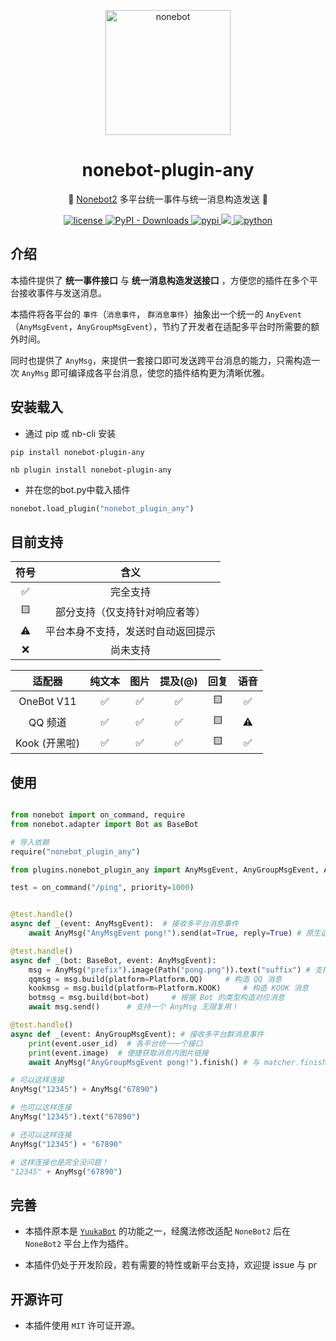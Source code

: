 <!-- markdownlint-disable MD041 -->

<p align="center">
  <a href="https://v2.nonebot.dev/"><img src="https://v2.nonebot.dev/logo.png" width="200" height="200" alt="nonebot"></a>
</p>

<div align="center">
  
# nonebot-plugin-any

🐝 [Nonebot2](https://github.com/nonebot/nonebot2) 多平台统一事件与统一消息构造发送 🐝
  
</div>

<p align="center">
  
  <a href="https://raw.githubusercontent.com/MelodyYuuka/nonebot_plugin_any/master/LICENSE">
    <img src="https://img.shields.io/github/license/MelodyYuuka/nonebot_plugin_any" alt="license">
  </a>

  <a href="https://pypi.python.org/pypi/nonebot-plugin-any">
    <img alt="PyPI - Downloads" src="https://img.shields.io/pypi/dm/nonebot-plugin-any">
  </a>

  <a href="https://pypi.python.org/pypi/nonebot_plugin_any">
    <img src="https://img.shields.io/pypi/v/nonebot_plugin_any" alt="pypi">
  </a>
  
  <a href="https://github.com/nonebot/nonebot2">
    <img src="https://img.shields.io/badge/nonebot2-2.1.0+-green">
  </a>
  
  <a href="">
    <img src="https://img.shields.io/badge/python-3.10+-blue.svg" alt="python">
  </a>
  
</p>

## 介绍

本插件提供了 **统一事件接口** 与 **统一消息构造发送接口** ，方便您的插件在多个平台接收事件与发送消息。

本插件将各平台的 `事件`（`消息事件`， `群消息事件`）抽象出一个统一的 `AnyEvent`（`AnyMsgEvent`，`AnyGroupMsgEvent`），节约了开发者在适配多平台时所需要的额外时间。

同时也提供了 `AnyMsg`，来提供一套接口即可发送跨平台消息的能力，只需构造一次 `AnyMsg` 即可编译成各平台消息，使您的插件结构更为清晰优雅。

## 安装载入

- 通过 pip 或 nb-cli 安装

```shell
pip install nonebot-plugin-any
```

```shell
nb plugin install nonebot-plugin-any
```

- 并在您的bot.py中载入插件

```python
nonebot.load_plugin("nonebot_plugin_any")
```

## 目前支持

|符号 |               含义              |
|:---:|:-------------------------------:|
| ✅ |             完全支持             |
| 🟨 |   部分支持（仅支持针对响应者等）   |
| ⚠️ | 平台本身不支持，发送时自动返回提示 |
| ❌ |             尚未支持             |

|    适配器     | 纯文本 | 图片 | 提及(@) | 回复 | 语音 |
| :----------: | :----: | :--: | :-----: | :--: | :--: |
|  OneBot V11  |   ✅   |  ✅  |   ✅   |  🟨  |  ✅  |
|    QQ 频道   |   ✅   |  ✅  |   ✅   |  🟨  |  ⚠️  |
| Kook (开黑啦) |   ✅   |  ✅  |   ✅   |  🟨  |  ✅  |

## 使用

```python

from nonebot import on_command, require
from nonebot.adapter import Bot as BaseBot

# 导入依赖
require("nonebot_plugin_any")

from plugins.nonebot_plugin_any import AnyMsgEvent, AnyGroupMsgEvent, AnyMsg, Platform

test = on_command("/ping", priority=1000)


@test.handle()
async def _(event: AnyMsgEvent):  # 接收多平台消息事件
    await AnyMsg("AnyMsgEvent pong!").send(at=True, reply=True) # 原生适配发送时 at 和 reply

@test.handle()
async def _(bot: BaseBot, event: AnyMsgEvent):
    msg = AnyMsg("prefix").image(Path("pong.png")).text("suffix") # 支持链式构造
    qqmsg = msg.build(platform=Platform.QQ)     # 构造 QQ 消息
    kookmsg = msg.build(platform=Platform.KOOK)     # 构造 KOOK 消息
    botmsg = msg.build(bot=bot)     # 根据 Bot 的类型构造对应消息
    await msg.send()      # 支持一个 AnyMsg 无限复用！

@test.handle()
async def _(event: AnyGroupMsgEvent): # 接收多平台群消息事件
    print(event.user_id)  # 各平台统一一个接口
    print(event.image)  # 便捷获取消息内图片链接
    await AnyMsg("AnyGroupMsgEvent pong!").finish() # 与 matcher.finish(xxx) 行为一致

```

```python
# 可以这样连接
AnyMsg("12345") + AnyMsg("67890")

# 也可以这样连接
AnyMsg("12345").text("67890")

# 还可以这样连接
AnyMsg("12345") + "67890"

# 这样连接也是完全没问题！
"12345" + AnyMsg("67890")
```

## 完善

- 本插件原本是 [`YuukaBot`](https://github.com/MelodyYuuka/YuukaBot-docs) 的功能之一，经魔法修改适配 `NoneBot2` 后在 `NoneBot2` 平台上作为插件。

- 本插件仍处于开发阶段，若有需要的特性或新平台支持，欢迎提 issue 与 pr

## 开源许可

- 本插件使用 `MIT` 许可证开源。
